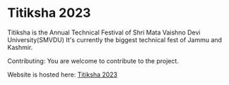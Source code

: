 # Titiksha 2023

Titiksha is the Annual Technical Festival of Shri Mata Vaishno Devi University(SMVDU)
It's currently the biggest technical fest of Jammu and Kashmir.

Contributing:
You are welcome to contribute to the project.

Website is hosted here: [Titiksha 2023](http://titiksha2023.nishudomain.in/)


